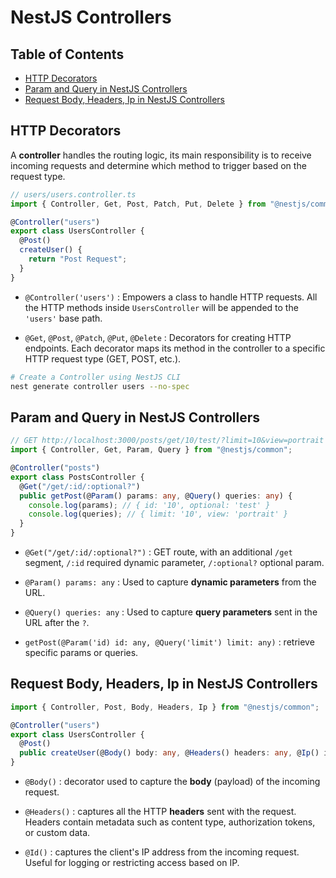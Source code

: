 # NestJS Controllers

## Table of Contents

- [HTTP Decorators](#http-decorators)
- [Param and Query in NestJS Controllers](#param-and-query-in-nestjs-controllers)
- [Request Body, Headers, Ip in NestJS Controllers](#request-body-headers-ip-in-nestjs-controllers)

## HTTP Decorators

A **controller** handles the routing logic, its main responsibility is to receive incoming requests and determine which method to trigger based on the request type.

```ts
// users/users.controller.ts
import { Controller, Get, Post, Patch, Put, Delete } from "@nestjs/common";

@Controller("users")
export class UsersController {
  @Post()
  createUser() {
    return "Post Request";
  }
}
```

- `@Controller('users')` : Empowers a class to handle HTTP requests. All the HTTP methods inside `UsersController` will be appended to the `'users'` base path.

- `@Get`, `@Post`, `@Patch`, `@Put`, `@Delete` : Decorators for creating HTTP endpoints. Each decorator maps its method in the controller to a specific HTTP request type (GET, POST, etc.).

```bash
# Create a Controller using NestJS CLI
nest generate controller users --no-spec
```

## Param and Query in NestJS Controllers

```ts
// GET http://localhost:3000/posts/get/10/test/?limit=10&view=portrait
import { Controller, Get, Param, Query } from "@nestjs/common";

@Controller("posts")
export class PostsController {
  @Get("/get/:id/:optional?")
  public getPost(@Param() params: any, @Query() queries: any) {
    console.log(params); // { id: '10', optional: 'test' }
    console.log(queries); // { limit: '10', view: 'portrait' }
  }
}
```

- `@Get("/get/:id/:optional?")` : GET route, with an additional `/get` segment, `/:id` required dynamic parameter, `/:optional?` optional param.

- `@Param() params: any` : Used to capture **dynamic parameters** from the URL.

- `@Query() queries: any` : Used to capture **query parameters** sent in the URL after the `?`.

- `getPost(@Param('id) id: any, @Query('limit') limit: any)` : retrieve specific params or queries.

## Request Body, Headers, Ip in NestJS Controllers

```ts
import { Controller, Post, Body, Headers, Ip } from "@nestjs/common";

@Controller("users")
export class UsersController {
  @Post()
  public createUser(@Body() body: any, @Headers() headers: any, @Ip() ip: any) {}
}
```

- `@Body()` : decorator used to capture the **body** (payload) of the incoming request.

- `@Headers()` : captures all the HTTP **headers** sent with the request. Headers contain metadata such as content type, authorization tokens, or custom data.

- `@Id()` : captures the client's IP address from the incoming request. Useful for logging or restricting access based on IP.

